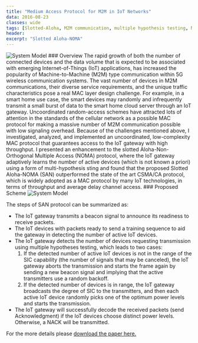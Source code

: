 ```yaml
---
title: "Medium Access Protocol for M2M in IoT Networks"
data: 2016-08-23
classes: wide
tags: [Slotted-Aloha, M2M communication, multiple hypothesis testing, NOMA, CSMA/CA, IoT]
header:
excerpt: "Slotted Aloha-NOMA"
---
```

<img src="{{ site.url }}{{ site.baseurl }}/assets/images/SAN-Arch.png" alt="System Model" class="full">
### Overview
The rapid growth of both the number of connected devices and the data volume
that is expected to be associated with emerging Internet-of-Things (IoT)
applications, has increased the popularity of Machine-to-Machine (M2M) type
communication within 5G wireless communication systems. The vast number of
devices in M2M communications, their diverse service requirements, and the
unique traffic characteristics pose a real MAC layer design challenge.
For example, in a smart home use case, the smart devices may randomly and
infrequently transmit a small burst of data to the smart home cloud server
through an IoT gateway. Uncoordinated random-access schemes have attracted
lots of attention in the standards of the cellular network as a possible MAC
protocol for making a massive number of M2M communication possible with low
signaling overhead. Because of the challenges mentioned above, I investigated,
analyzed, and implemented an uncoordinated, low-complexity MAC protocol that
guarantees access to the IoT gateway with high throughput.
I presented an enhancement to the slotted Aloha-Non-Orthogonal Multiple
Access (NOMA) protocol, where the IoT gateway adaptively learns the number
of active devices (which is not known a priori) using a form of multi-hypothesis
sting and found that the proposed Slotted Aloha-NOMA (SAN) outperformed the
state of the art CSMA/CA protocol, which is widely adopted as a MAC protocol
by many IoT technologies, in terms of throughput and average delay channel
access.
### Proposed Scheme
<img src="{{ site.url }}{{ site.baseurl }}/assets/images/SAN-flowchart.png" alt="System Model" class="full">

The steps of SAN protocol can be summarized as:
 - The IoT gateway transmits a beacon signal to announce its readiness to receive packets.
 - The IoT devices with packets ready to send a training sequence to aid the gateway in detecting the number of active IoT devices.
 - The IoT gateway detects the number of devices requesting transmission using multiple hypotheses testing, which leads to two cases:
    1. If the detected number of active IoT devices is not in the range of the SIC capability (the number of signals that may be canceled), the IoT gateway aborts the transmission and starts the frame again by sending a new beacon signal and implying that the active transmitters use a random backoff.
    2. If the detected number of devices is in range, the IoT gateway broadcasts the degree of SIC to the transmitters, and then each active IoT device randomly picks one of the optimum power levels and starts the transmission.
 - The IoT gateway will successfully decode the received packets (send Acknowledgment) if the IoT devices choose distinct power levels. Otherwise, a NACK will be transmitted.

For the more details please [download the paper here.](https://github.com/AsimMazin/Asimmazin.github.io/blob/master/publications/Comparison-SAN-CSMACA.pdf)
